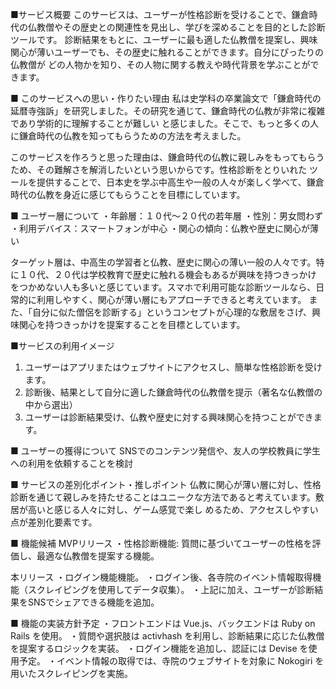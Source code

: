 ■サービス概要
このサービスは、ユーザーが性格診断を受けることで、鎌倉時代の仏教僧やその歴史との関連性を見出し、学びを深めることを目的とした診断ツールです。
診断結果をもとに、ユーザーに最も適した仏教僧を提案し、興味関心が薄いユーザーでも、その歴史に触れることができます。自分にぴったりの仏教僧が
どの人物かを知り、その人物に関する教えや時代背景を学ぶことができます。

■ このサービスへの思い・作りたい理由
私は史学科の卒業論文で「鎌倉時代の延暦寺強訴」を研究しました。その研究を通じて、鎌倉時代の仏教が非常に複雑であり学術的に理解することが難しい
と感じました。そこで、もっと多くの人に鎌倉時代の仏教を知ってもらうための方法を考えました。

このサービスを作ろうと思った理由は、鎌倉時代の仏教に親しみをもってもらうため、その難解さを解消したいという思いからです。性格診断をとりいれた
ツールを提供することで、日本史を学ぶ中高生や一般の人々が楽しく学べて、鎌倉時代の仏教を身近に感じてもらうことを目標にしています。

■ ユーザー層について
・年齢層：１０代～２０代の若年層
・性別：男女問わず
・利用デバイス：スマートフォンが中心
・関心の傾向：仏教や歴史に関心が薄い

ターゲット層は、中高生の学習者と仏教、歴史に関心の薄い一般の人々です。特に１０代、２０代は学校教育で歴史に触れる機会もあるが興味を持つきっかけ
をつかめない人も多いと感じています。スマホで利用可能な診断ツールなら、日常的に利用しやすく、関心が薄い層にもアプローチできると考えています。
また、「自分に似た僧侶を診断する」というコンセプトが心理的な敷居をさげ、興味関心を持つきっかけを提案することを目標としています。

■サービスの利用イメージ
1. ユーザーはアプリまたはウェブサイトにアクセスし、簡単な性格診断を受けます。
2. 診断後、結果として自分に適した鎌倉時代の仏教僧を提示（著名な仏教僧の中から選出）
3. ユーザーは診断結果受け、仏教や歴史に対する興味関心を持つことができます。

■ ユーザーの獲得について
SNSでのコンテンツ発信や、友人の学校教員に学生への利用を依頼することを検討

■ サービスの差別化ポイント・推しポイント
仏教に関心が薄い層に対し、性格診断を通じて親しみを持たせることはユニークな方法であると考えています。敷居が高いと感じる人々に対し、ゲーム感覚で楽し
めるため、アクセスしやすい点が差別化要素です。

■ 機能候補
MVPリリース
・性格診断機能: 質問に基づいてユーザーの性格を評価し、最適な仏教僧を提案する機能。
  
本リリース
・ログイン機能機能。
・ログイン後、各寺院のイベント情報取得機能（スクレイピングを使用してデータ収集）。
・上記に加え、ユーザーが診断結果をSNSでシェアできる機能を追加。

■ 機能の実装方針予定
・フロントエンドは Vue.js、バックエンドは Ruby on Rails を使用。
・質問や選択肢は activhash を利用し、診断結果に応じた仏教僧を提案するロジックを実装。
・ログイン機能を追加し、認証には Devise を使用予定。
・イベント情報の取得では、寺院のウェブサイトを対象に Nokogiri を用いたスクレイピングを実施。